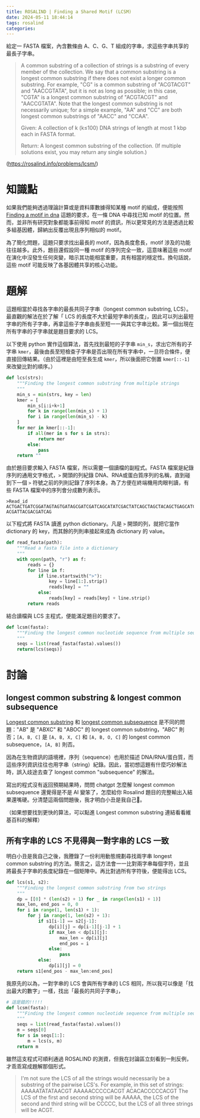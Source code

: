 ```yaml
---
title: ROSALIND | Finding a Shared Motif (LCSM)
date: 2024-05-11 18:44:14
tags: rosalind
categories:
---
```


給定一 FASTA 檔案，內含數條由 A、C、G、T 組成的字串，求這些字串共享的最長子字串。

> A common substring of a collection of strings is a substring of every member of the collection. We say that a common substring is a longest common substring if there does not exist a longer common substring. For example, "CG" is a common substring of "ACGTACGT" and "AACCGTATA", but it is not as long as possible; in this case, "CGTA" is a longest common substring of "ACGTACGT" and "AACCGTATA".
> Note that the longest common substring is not necessarily unique; for a simple example, "AA" and "CC" are both longest common substrings of "AACC" and "CCAA".
>
> Given: A collection of k (k≤100) DNA strings of length at most 1 kbp each in FASTA format.
>
> Return: A longest common substring of the collection. (If multiple solutions exist, you may return any single solution.)

(https://rosalind.info/problems/lcsm/)

<!--more-->

# 知識點
如果我們能夠透過理論計算或是資料庫數據得知某種 motif 的組成，便能按照 [Finding a motif in dna](https://5uperb0y.com/finding-a-motif-in-dna/) 這題的要求，在一條 DNA 中尋找已知 motif 的位置。然而，並非所有研究對象都能事前得知 motif 的資訊，所以更常見的方法是透過比較多組基因體，歸納出反覆出現且序列相似的 motif。

為了簡化問題，這題只要求找出最長的 motif，因為長度愈長，motif 涉及的功能往往越多。此外，題目還假設同一種 motif 的序列完全一致，這意味著這些 motif 在演化中沒發生任何突變，暗示其功能相當重要，具有相當的穩定性。換句話說，這些 motif 可能反映了各基因體共享的核心功能。

# 題解

這題相當於尋找各字串的最長共同子字串（longest common substring, LCS）。最直觀的解法在於了解「 LCS 的長度不大於最短字串的長度」，因此可以列出最短字串的所有子字串，再拿這些子字串由長至短一一與其它字串比較。第一個出現在所有字串的子字串就是題目要求的 LCS。

以下使用 python 實作這個算法，首先找到最短的子字串 `min_s`，求出它所有的子字串 `kmer`，最後由長至短檢查子字串是否出現在所有字串中，一旦符合條件，便直接回傳結果。（由於這裡是由短至長生成 `kmer`，所以後面把它倒置 `kmer[::-1]` 來改變比對的順序。）

```python
def lcs(strs):
    """Finding the longest common substring from multiple strings
    """
    min_s = min(strs, key = len)
    kmer = [
        min_s[i:i+k+1]
        for k in range(len(min_s) + 1)
        for i in range(len(min_s) - k)
    ]
    for mer in kmer[::-1]:
        if all(mer in s for s in strs):
            return mer
        else:
            pass
    return ""
```

由於題目要求輸入 FASTA 檔案，所以需要一個讀檔的副程式。FASTA 檔案是紀錄序列的通用文字格式，`>` 開頭的列紀錄 DNA、RNA或蛋白質序列的名稱，直到碰到下一個 `>` 符號之前的列則記錄了序列本身。為了方便在終端機用肉眼判讀，有些 FASTA 檔案中的序列會分成數列表示。

```
>Read_id
ACTGACTGATCGGATAGTAGTGATAGCGATCGATCAGCATATCGACTATCAGCTAGCTACAGCTGAGCATCGATCG
ACGATTACGACGATCAG
```

以下程式將 FASTA 讀進 python dictionary。凡是 `>` 開頭的列，就把它當作 dictionary 的 key，而其餘的列則串接起來成為 dictionary 的 value。

```python
def read_fasta(path):
    """Read a fasta file into a dictionary
    """
    with open(path, "r") as f:
        reads = {}
        for line in f:
            if line.startswith(">"):
                key = line[1:].strip()
                reads[key] = ""
            else:
                reads[key] = reads[key] + line.strip()
        return reads
```

結合讀檔與 LCS 主程式，便能滿足題目的要求了。

```python
def lcsm(fasta):
    """Finding the longest common nucleotide sequence from multiple sequences in a fasta file
    """
    seqs = list(read_fasta(fasta).values())
    return(lcs(seqs))
```

# 討論

## longest common substring & longest common subsequence

[Longest common substring] 和 [longest common subsequence] 是不同的問題："AB" 是 "ABXC" 和 "ABOC" 的 longest common substring，"ABC" 則否；`[A, B, C]` 是 `[A, B, X, C]` 和 `[A, B, O, C]` 的 longest common subsequence，`[A, B]` 則否。

因為在生物資訊的語境裡，序列（sequence）也用於描述 DNA/RNA/蛋白質，而這些序列資訊往往也用字串（string）紀錄。因此，當初想這題有什麼巧妙解法時，誤入歧途去查了 longest common "subsequence" 的解法。

寫出的程式沒有返回預期結果時，問問 chatgpt 怎麼解 longest common subsequence 還覺得是不是 AI 變笨了，怎麼給你 Rosalind 題目的完整輸出入結果還嘴硬。分清楚這兩個問題後，我才明白小丑是我自己🤡。

（如果想要找到更快的算法，可以點進 Longest common substring 連結看看維基百科的解釋）

[Longest common substring]: https://en.wikipedia.org/wiki/Longest_common_substring
[longest common subsequence]: https://en.wikipedia.org/wiki/Longest_common_subsequence

## 所有字串的 LCS 不見得與一對字串的 LCS 一致

明白小丑是我自己之後，我謄錄了一份利用動態規劃尋找兩字串 longest common substring 的方法。簡言之，這方法會一一比對兩字串每個字符，並且將最長子字串的長度紀錄在一個矩陣中。再比對過所有字符後，便能得出 LCS。

```python
def lcs(s1, s2):
    """Finding the longest common substring from two strings
    """
    dp = [[0] * (len(s2) + 1) for _ in range(len(s1) + 1)]
    max_len, end_pos = 0, 0
    for i in range(1, len(s1) + 1):
        for j in range(1, len(s2) + 1):
            if s1[i-1] == s2[j-1]:
                dp[i][j] = dp[i-1][j-1] + 1
                if max_len < dp[i][j]:
                    max_len = dp[i][j]
                    end_pos = i
                else:
                    pass
            else:
                dp[i][j] = 0
    return s1[end_pos - max_len:end_pos]
```

我原先的以為，一對字串的 LCS 會與所有字串的 LCS 相同，所以我可以像是「找出最大的數字」一樣，找出「最長的共同子字串」，

```python
# 這是錯的!!!!!
def lcsm(fasta):
    """Finding the longest common nucleotide sequence from multiple sequences in a fasta file
    """
    seqs = list(read_fasta(fasta).values())
    m = seqs[0]
    for s in seqs[1:]:
        m = lcs(s, m)
    return m
```

雖然這支程式可順利通過 ROSALIND 的測資，但我在討論區立刻看到一則反例，才乖乖寫成題解那個形式。

> I'm not sure the LCS of all the strings would necessarily be a substring of the pairwise LCS's. For example, in this set of strings:
> AAAAATATATAACGT AAAAACCCCCACGT ACACACCCCCACGT
> The LCS of the first and second string will be AAAAA, the LCS of the second and third string will be CCCCC, but the LCS of all three strings will be ACGT.

